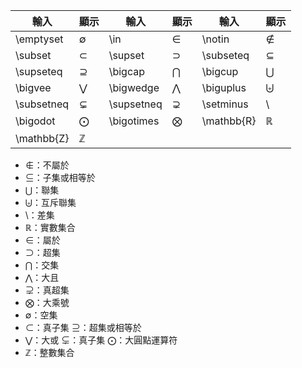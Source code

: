 | 輸入         | 顯示           | 輸入         | 顯示           | 輸入         | 顯示           |
| ---------- | ------------ | ---------- | ------------ | ---------- | ------------ |
| \emptyset  | $\emptyset$  | \in        | $\in$        | \notin     | $\notin$     |
| \subset    | $\subset$    | \supset    | $\supset$    | \subseteq  | $\subseteq$  |
| \supseteq  | $\supseteq$  | \bigcap    | $\bigcap$    | \bigcup    | $\bigcup$    |
| \bigvee    | $\bigvee$    | \bigwedge  | $\bigwedge$  | \biguplus  | $\biguplus$  |
| \subsetneq | $\subsetneq$ | \supsetneq | $\supsetneq$ | \setminus  | $\setminus$  |
| \bigodot   | $\bigodot$   | \bigotimes | $\bigotimes$ | \mathbb{R} | $\mathbb{R}$ |
| \mathbb{Z} | $\mathbb{Z}$ |            |              |            |              |
- $\notin$：不屬於
- $\subseteq$：子集或相等於
- $\bigcup$：聯集
- $\biguplus$：互斥聯集
- $\setminus$：差集
- $\mathbb{R}$：實數集合
- $\in$：屬於
- $\supset$：超集
- $\bigcap$：交集
- $\bigwedge$：大且
- $\supsetneq$：真超集
- $\bigotimes$：大乘號
- $\emptyset$：空集
- $\subset$：真子集
$\supseteq$：超集或相等於
- $\bigvee$：大或
$\subsetneq$：真子集
$\bigodot$：大圓點運算符
- $\mathbb{Z}$：整數集合

